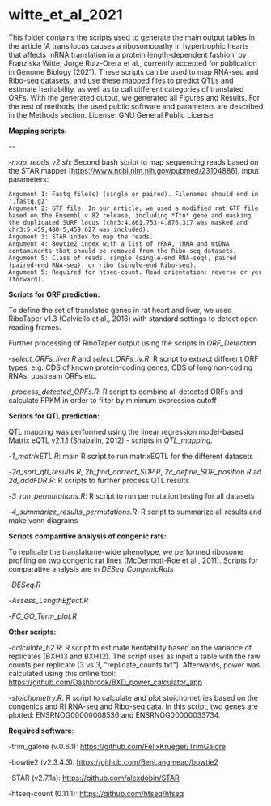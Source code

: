# witte_et_al_2021
This folder contains the scripts used to generate the main output tables in the article 'A trans locus causes a ribosomopathy in hypertrophic hearts that affects mRNA translation in a protein length-dependent fashion' by Franziska Witte, Jorge Ruiz-Orera et al., currently accepted for publication in Genome Biology (2021). These scripts can be used to map RNA-seq and Ribo-seq datasets, and use these mapped files to predict QTLs and estimate heritability, as well as to call different categories of translated ORFs. With the generated output, we generated all Figures and Results. For the rest of methods, the used public software and parameters are described in the Methods section. License: GNU General Public License


**Mapping scripts:**

--


-*map_reads_v2.sh*: Second bash script to map sequencing reads based on the STAR mapper [https://www.ncbi.nlm.nih.gov/pubmed/23104886]. Input parameters:
```
Argument 1: Fastq file(s) (single or paired). Filenames should end in '.fastq.gz'
Argument 2: GTF file. In our article, we used a modified rat GTF file based on the Ensembl v.82 release, including *Ttn* gene and masking the duplicated SURF locus (chr3:4,861,753-4,876,317 was masked and chr3:5,459,480-5,459,627 was included).
Argument 3: STAR index to map the reads.
Argument 4: Bowtie2 index with a list of rRNA, tRNA and mtDNA contaminants that should be removed from the Ribo-seq datasets.
Argument 5: Class of reads. single (single-end RNA-seq), paired (paired-end RNA-seq), or ribo (single-end Ribo-seq).
Argument 5: Required for htseq-count. Read orientation: reverse or yes (forward).
```


**Scripts for ORF prediction:**

To define the set of translated genes in rat heart and liver, we used RiboTaper v1.3 (Calviello et al., 2016) with standard settings  to  detect  open  reading  frames.

Further processing of RiboTaper output using the scripts in *ORF_Detection*

-*select_ORFs_liver.R* and *select_ORFs_lv.R*: R script to extract different ORF types, e.g. CDS of known protein-coding genes, CDS of long non-coding RNAs, upstream ORFs etc. 

-*process_detected_ORFs.R*: R script to combine all detected ORFs and calculate FPKM in order to filter by minimum expression cutoff

**Scripts for QTL prediction:**

QTL mapping was performed using the linear regression model-based Matrix eQTL v2.1.1 (Shabalin, 2012) - scripts in *QTL_mapping*.

-*1_matrixETL.R*: main R script to run matrixEQTL for the different datasets

-*2a_sort_qtl_results.R*, *2b_find_correct_SDP.R*, *2c_define_SDP_position.R* ad *2d_addFDR.R*: R scripts to further process QTL results

-*3_run_permutations.R*: R script to run permutation testing for all datasets

-*4_summarize_results_permutations.R*: R script to summarize all results and make venn diagrams

**Scripts comparitive analysis of congenic rats:**

To  replicate the translatome-wide phenotype, we performed  ribosome  profiling  on  two  congenic  rat  lines (McDermott-Roe  et  al.,  2011). Scripts for comparative analysis are in *DESeq_CongenicRats* 

-*DESeq.R*

-*Assess_LengthEffect.R*

-*FC_GO_Term_plot.R*

**Other scripts:**

-*calculate_h2.R*: R script to estimate heritability based on the variance of replicates (BXH13 and BXH12). The script uses as input a table with the raw counts per replicate (3 vs 3, "replicate_counts.txt"). Afterwards, power was calculated using this online tool: https://github.com/Dashbrook/BXD_power_calculator_app

-*stoichometry.R*: R script to calculate and plot stoichometries based on the congenics and RI RNA-seq and Ribo-seq data. In this script, two genes are plotted: ENSRNOG00000008536 and ENSRNOG00000033734.



**Required software**: 

-trim_galore (v.0.6.1): https://github.com/FelixKrueger/TrimGalore

-bowtie2 (v2.3.4.3): https://github.com/BenLangmead/bowtie2

-STAR (v2.7.1a): https://github.com/alexdobin/STAR

-htseq-count (0.11.1): https://github.com/htseq/htseq
